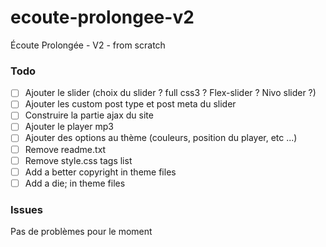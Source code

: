 ecoute-prolongee-v2
===================

Écoute Prolongée - V2 - from scratch

### Todo

* [ ] Ajouter le slider (choix du slider ? full css3 ? Flex-slider ? Nivo slider ?)
* [ ] Ajouter les custom post type et post meta du slider
* [ ] Construire la partie ajax du site
* [ ] Ajouter le player mp3
* [ ] Ajouter des options au thème (couleurs, position du player, etc ...)
* [ ] Remove readme.txt
* [ ] Remove style.css tags list
* [ ] Add a better copyright in theme files
* [ ] Add a die; in theme files

### Issues 

Pas de problèmes pour le moment
